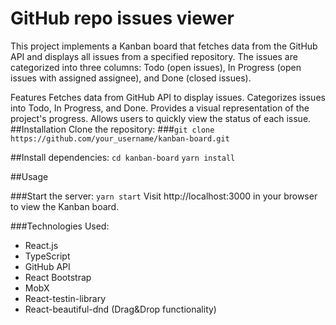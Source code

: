 # GitHub repo issues viewer

This project implements a Kanban board that fetches data from the GitHub API and displays all issues from a specified repository. The issues are categorized into three columns: Todo (open issues), In Progress (open issues with assigned assignee), and Done (closed issues).

Features
Fetches data from GitHub API to display issues.
Categorizes issues into Todo, In Progress, and Done.
Provides a visual representation of the project's progress.
Allows users to quickly view the status of each issue.
##Installation
Clone the repository: ###`git clone https://github.com/your_username/kanban-board.git`

##Install dependencies:
`cd kanban-board`
`yarn install`

##Usage

###Start the server:
`yarn start`
Visit http://localhost:3000 in your browser to view the Kanban board.

###Technologies Used:

- React.js
- TypeScript
- GitHub API
- React Bootstrap
- MobX
- React-testin-library
- React-beautiful-dnd (Drag&Drop functionality)
